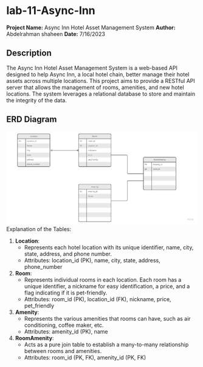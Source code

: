 # lab-11-Async-Inn

**Project Name:** Async Inn Hotel Asset Management System
**Author:** Abdelrahman shaheen
**Date:** 7/16/2023
## Description
The Async Inn Hotel Asset Management System is a web-based API designed to help Async Inn, a local hotel chain, better manage their hotel assets across multiple locations. This project aims to provide a RESTful API server that allows the management of rooms, amenities, and new hotel locations. The system leverages a relational database to store and maintain the integrity of the data.
## ERD Diagram
![Async-Inn-ERD](https://github.com/abdarahman-shaheen/lab-11-Async-Inn/blob/master/ERD-Hotel.jpg)
Explanation of the Tables:
1. **Location**:
   - Represents each hotel location with its unique identifier, name, city, state, address, and phone number.
   - Attributes: location_id (PK), name, city, state, address, phone_number
2. **Room**:
   - Represents individual rooms in each location. Each room has a unique identifier, a nickname for easy identification, a price, and a flag indicating if it is 
    pet-friendly.
   - Attributes: room_id (PK), location_id (FK), nickname, price, pet_friendly
3. **Amenity**:
   - Represents the various amenities that rooms can have, such as air conditioning, coffee maker, etc.
   - Attributes: amenity_id (PK), name
4. **RoomAmenity**:
   - Acts as a pure join table to establish a many-to-many relationship between rooms and amenities.
   - Attributes: room_id (PK, FK), amenity_id (PK, FK)


